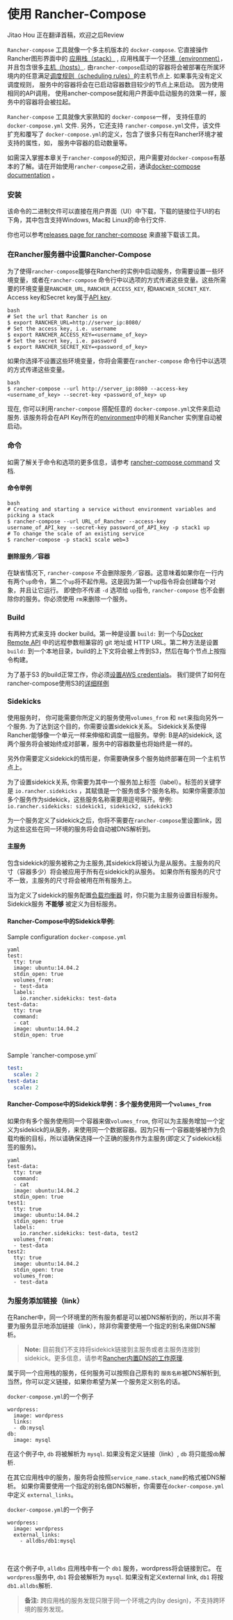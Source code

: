 # 使用 Rancher-Compose

Jitao Hou 正在翻译首稿，欢迎之后Review

`Rancher-compose` 工具就像一个多主机版本的 `docker-compose`. 它直接操作Rancher图形界面中的 [应用栈（stack）]({{site.baseurl}}/rancher/rancher-ui/applications/stacks/) , 应用栈属于一个[环境（environment）]({{site.baseurl}}/rancher/configuration/access-control/)，并且包含很多[主机（hosts）]({{site.baseurl}}/rancher/rancher-ui/infrastructure/hosts/). 由`rancher-compose`启动的容器将会被部署在所属环境内的任意满足[调度规则（scheduling rules）]({{site.baseurl}}/rancher/rancher-compose/scheduling/)的主机节点上. 如果事先没有定义调度规则， 服务中的容器将会在已启动容器数目较少的节点上来启动。 因为使用相同的API调用， 使用ancher-compose就和用户界面中启动服务的效果一样，服务中的容器将会被拉起。  

`Rancher-compose` 工具就像大家熟知的 `docker-compose`一样， 支持任意的`docker-compose.yml` 文件. 另外，它还支持 `rancher-compose.yml`文件，该文件扩充和覆写了 `docker-compose.yml`的定义，包含了很多只有在Rancher环境才被支持的属性，如， 服务中容器的启动数量等。  

如需深入掌握本章关于`rancher-compose`的知识，用户需要对`docker-compose`有基本的了解。请在开始使用`rancher-compose`之前，通读[docker-compose documentation](https://docs.docker.com/compose/) 。

### 安装

该命令的二进制文件可以直接在用户界面（UI）中下载，下载的链接位于UI的右下角，其中包含支持Windows, Mac和 Linux的命令行文件.

你也可以参考[releases page for rancher-compose](https://github.com/rancher/rancher-compose/releases) 来直接下载该工具。 

### 在Rancher服务器中设置Rancher-Compose

为了使得`rancher-compose`能够在Rancher的实例中启动服务，你需要设置一些环境变量，或者在`rancher-compose` 命令行中以选项的方式传递这些变量。这些所需要的环境变量是`RANCHER_URL`, `RANCHER_ACCESS_KEY`, 和`RANCHER_SECRET_KEY`. Access key和Secret key属于[API key]({{site.baseurl}}/rancher/configuration/api-keys/). 

```
bash
# Set the url that Rancher is on
$ export RANCHER_URL=http://server_ip:8080/
# Set the access key, i.e. username
$ export RANCHER_ACCESS_KEY=<username_of_key>
# Set the secret key, i.e. password
$ export RANCHER_SECRET_KEY=<password_of_key>
```

如果你选择不设置这些环境变量，你将会需要在`rancher-compose` 命令行中以选项的方式传递这些变量。 

```
bash
$ rancher-compose --url http://server_ip:8080 --access-key <username_of_key> --secret-key <password_of_key> up
```

现在, 你可以利用`rancher-compose` 搭配任意的 `docker-compose.yml`文件来启动服务. 该服务将会在API Key所在的[environment]({{site.baseurl}}/rancher/configuration/environments/)中的相关Rancher 实例里自动被启动。  

### 命令

如需了解关于命令和选项的更多信息，请参考 [rancher-compose command]({{site.baseurl}}/rancher/rancher-compose/commands/) 文档. 

#### 命令举例

```
bash
# Creating and starting a service without environment variables and picking a stack
$ rancher-compose --url URL_of_Rancher --access-key username_of_API_key --secret-key password_of_API_key -p stack1 up
# To change the scale of an existing service
$ rancher-compose -p stack1 scale web=3
```

#### 删除服务／容器

在缺省情况下, `rancher-compose` 不会删除服务／容器。这意味着如果你在一行内有两个`up`命令，第二个`up`将不起作用。这是因为第一个up指令将会创建每个对象，并且让它运行。 即使你不传递 `-d` 选项给 `up`指令, `rancher-compose` 也不会删除你的服务。你必须使用 `rm`来删除一个服务。

### Build

有两种方式来支持 docker build。第一种是设置 `build:` 到一个与[Docker Remote API](https://docs.docker.com/reference/api/docker_remote_api_v1.18/#build-image-from-a-dockerfile) 中的远程参数相兼容的 git 地址或 HTTP URL。第二种方法是设置`build:` 到一个本地目录，build的上下文将会被上传到S3，然后在每个节点上按指令构建。

为了基于S3 的build正常工作，你必须[设置AWS credentials](https://github.com/aws/aws-sdk-go/#configuring-credentials)。 我们提供了如何在rancher-compose使用S3的[详细样例]({{site.baseurl}}/rancher/rancher-compose/build/) 

### Sidekicks

使用服务时， 你可能需要你所定义的服务使用`volumes_from` 和 `net`来指向另外一个服务. 为了达到这个目的，你需要设置sidekick关系。 Sidekick关系使得Rancher能够像一个单元一样来伸缩和调度一组服务。举例: B是A的sidekick, 这两个服务将会被始终成对部署，服务中的容器数量也将始终是一样的。   

另外你需要定义sidekick的情形是，你需要确保多个服务始终部署在同一个主机节点上。  

为了设置sidekick关系, 你需要为其中一个服务加上标签（label）。标签的关键字是 `io.rancher.sidekicks` ，其赋值是一个服务或多个服务名称。如果你需要添加多个服务作为sidekick，这些服务名称需要用逗号隔开。举例: `io.rancher.sidekicks: sidekick1, sidekick2, sidekick3`

为一个服务定义了sidekick之后，你将不需要在`rancher-compose`里设置link，因为这些这些在同一环境的服务将会自动被DNS解析到。

#### 主服务

包含sidekick的服务被称之为主服务,其sidekick将被认为是从服务。主服务的尺寸（容器多少）将会被应用于所有在sidekick的从服务。 如果你所有服务的尺寸不一致，主服务的尺寸将会被用在所有服务上。

当为定义了sidekick的服务配置[负载均衡器]({{site.baseurl}}/rancher/rancher-compose/rancher-services/#load-balancer) 时，你只能为主服务设置目标服务。Sidekick服务 **不能够** 被定义为目标服务。

#### Rancher-Compose中的Sidekick举例:

Sample configuration `docker-compose.yml` 

```
yaml
test:
  tty: true
  image: ubuntu:14.04.2
  stdin_open: true
  volumes_from:
  - test-data
  labels:
    io.rancher.sidekicks: test-data
test-data:
  tty: true
  command:
  - cat
  image: ubuntu:14.04.2
  stdin_open: true
```

<br>
Sample `rancher-compose.yml`

```yaml
test:
  scale: 2
test-data:
  scale: 2
```

#### Rancher-Compose中的Sidekick举例：多个服务使用同一个`volumes_from`

如果你有多个服务使用同一个容器来做`volumes_from`, 你可以为主服务增加一个定义为sidekick的从服务，来使用同一个数据容器。因为只有一个容器能够被作为负载均衡的目标，所以请确保选择一个正确的服务作为主服务(即定义了sidekick标签的服务)。

```
yaml
test-data:
  tty: true
  command:
  - cat
  image: ubuntu:14.04.2
  stdin_open: true
test1:
  tty: true
  image: ubuntu:14.04.2
  stdin_open: true
  labels:
    io.rancher.sidekicks: test-data, test2
  volumes_from:
  - test-data
test2:
  tty: true
  image: ubuntu:14.04.2
  stdin_open: true
  volumes_from:
  - test-data
```

### 为服务添加链接（link）

在Rancher中，同一个环境里的所有服务都是可以被DNS解析到的，所以并不需要为服务显示地添加链接（link），除非你需要使用一个指定的别名来做DNS解析。 

> **Note:** 目前我们不支持将sidekick链接到主服务或者主服务连接到sidekick。更多信息，请参考[Rancher内置DNS的工作原理]({{site.baseurl}}/rancher/rancher-services/internal-dns-service/).

属于同一个应用栈的服务，任何服务可以按照自己原有的 `服务名称`被DNS解析到, 当然，你可以定义链接，如果你希望为某一个服务定义别名的话。  


`docker-compose.yml`的一个例子

```
wordpress:
  image: wordpress
  links:
  - db:mysql
db:
  image: mysql
```
在这个例子中, `db` 将被解析为 `mysql`. 如果没有定义链接（link）, `db` 将只能按`db`解析.


在其它应用栈中的服务，服务将会按照`service_name.stack_name`的格式被DNS解析。 如果你需要使用一个指定的别名做DNS解析，你需要在`docker-compose.yml`中定义 `external_links`。

 `docker-compose.yml`的一个例子

```
wordpress:
  image: wordpress
  external_links:
    - alldbs/db1:mysql
```
<br>

在这个例子中, `alldbs` 应用栈中有一个 `db1` 服务，wordpress将会链接到它。 在 `wordpress`服务中, `db1` 将会被解析为 `mysql`. 如果没有定义external link, `db1` 将按`db1.alldbs`解析.

> **备注:** 跨应用栈的服务发现只限于同一个环境之内(by design)，不支持跨环境的服务发现。





